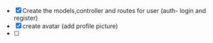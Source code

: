- [x] Create the models,controller and routes for user (auth- login and register)
- [x] create avatar (add profile picture)
- [ ]
